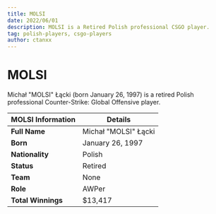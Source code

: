 ```yaml
---
title: MOLSI
date: 2022/06/01
description: MOLSI is a Retired Polish professional CSGO player.
tag: polish-players, csgo-players
author: ctanxx
---
```


# MOLSI

Michał "MOLSI" Łącki (born January 26, 1997) is a retired Polish professional Counter-Strike: Global Offensive player.

| **MOLSI Information** | **Details**         |
| -------------------- | -------------------- |
| **Full Name**        | Michał "MOLSI" Łącki |
| **Born**             | January 26, 1997     |
| **Nationality**      | Polish               |
| **Status**           | Retired              |
| **Team**             | None                 |
| **Role**             | AWPer                |
| **Total Winnings**   | $13,417              |
